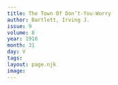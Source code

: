 ```yaml
---
title: The Town Of Don’t-You-Worry
author: Bartlett, Irving J.
issue: 9
volume: 8
year: 1916
month: 31
day: V
tags:
layout: page.njk
image:
---
```


